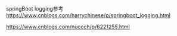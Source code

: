 
springBoot logging参考
https://www.cnblogs.com/harrychinese/p/springboot_logging.html

https://www.cnblogs.com/nuccch/p/6221255.html